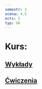 ```yaml
---
semestr: 3
ocena: 4.5
ects: 5
typ: GK
---
```


# Kurs:
## [Wykłady](/Notatki/Semestr%203/Architektura%20komputerów%201/Wykłady/Wykłady.md)
## [Ćwiczenia](/Notatki/Semestr%203/Architektura%20komputerów%201/Ćwiczenia/Ćwiczenia.md)
